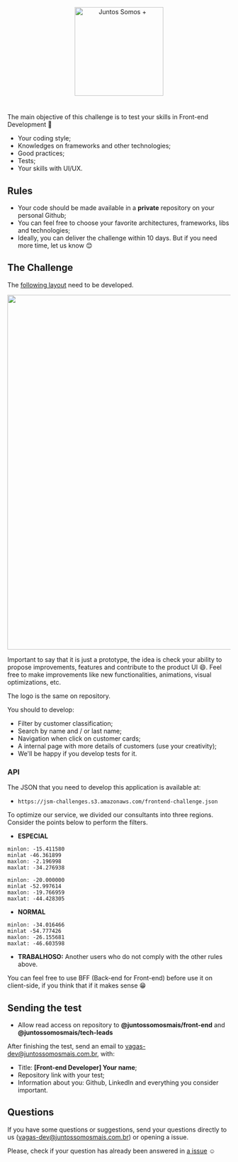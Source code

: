 <p align="center">
  <img src="logo.svg" width="200" alt="Juntos Somos +">
</p>

# <frontend-developer />

The main objective of this challenge is to test your skills in Front-end Development 🥳

- Your coding style;
- Knowledges on frameworks and other technologies;
- Good practices;
- Tests;
- Your skills with UI/UX.

## Rules

- Your code should be made available in a **private** repository on your personal Github;
- You can feel free to choose your favorite architectures, frameworks, libs and technologies;
- Ideally, you can deliver the challenge within 10 days. But if you need more time, let us know 😊

## The Challenge

The [following layout](layout.jpg) need to be developed.

<img src="layout.jpg" width="800">

Important to say that it is just a prototype, the idea is check your ability to propose improvements, features and contribute to the product UI 😄. Feel free to make improvements like new functionalities, animations, visual optimizations, etc.

The logo is the same on repository.

You should to develop:

- Filter by customer classification;
- Search by name and / or last name;
- Navigation when click on customer cards;
- A internal page with more details of customers (use your creativity);
- We'll be happy if you develop tests for it.

### API

The JSON that you need to develop this application is available at: 

- `https://jsm-challenges.s3.amazonaws.com/frontend-challenge.json`

To optimize our service, we divided our consultants into three regions. Consider the points below to perform the filters.

- **ESPECIAL**

```
minlon: -15.411580
minlat -46.361899
maxlon: -2.196998
maxlat: -34.276938
```
```
minlon: -20.000000
minlat -52.997614
maxlon: -19.766959
maxlat: -44.428305
```

- **NORMAL**

```
minlon: -34.016466
minlat -54.777426
maxlon: -26.155681
maxlat: -46.603598
```

- **TRABALHOSO:** Another users who do not comply with the other rules above.

You can feel free to use BFF (Back-end for Front-end) before use it on client-side, if you think that if it makes sense 😁

## Sending the test

- Allow read access on repository to **@juntossomosmais/front-end** and **@juntossomosmais/tech-leads**

After finishing the test, send an email to vagas-dev@juntossomosmais.com.br, with:

- Title: **[Front-end Developer] Your name**;
- Repository link with your test;
- Information about you: Github, LinkedIn and everything you consider important.

## Questions

If you have some questions or suggestions, send your questions directly to us (vagas-dev@juntossomosmais.com.br) or opening a issue.

Please, check if your question has already been answered in [a issue](https://github.com/juntossomosmais/frontend-challenge/issues?q=) :relaxed:

